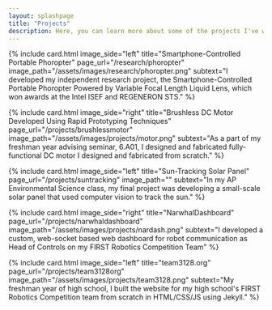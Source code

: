 ```yaml
---
layout: splashpage
title: "Projects"
description: Here, you can learn more about some of the projects I've worked on for engineering teams, classes, or just on my own.
---
```


{% include card.html image_side="left" title="Smartphone-Controlled Portable Phoropter" page_url="/research/phoropter" image_path="/assets/images/research/phoropter.png" subtext="I developed my independent research project, the Smartphone-Controlled Portable Phoropter Powered by Variable Focal Length Liquid Lens, which won awards at the Intel ISEF and REGENERON STS." %}

{% include card.html image_side="right" title="Brushless DC Motor Developed Using Rapid Prototyping Techniques" page_url="/projects/brushlessmotor" image_path="/assets/images/projects/motor.png" subtext="As a part of my freshman year advising seminar, 6.A01, I designed and fabricated fully-functional DC motor I designed and fabricated from scratch." %}

{% include card.html image_side="left" title="Sun-Tracking Solar Panel" page_url="/projects/suntracking" image_path="" subtext="In my AP Environmental Science class, my final project was developing a small-scale solar panel that used computer vision to track the sun." %}

{% include card.html image_side="right" title="NarwhalDashboard" page_url="/projects/narwhaldashboard" image_path="/assets/images/projects/nardash.png" subtext="I developed a custom, web-socket based web dashboard for robot communication as Head of Controls on my FIRST Robotics Competition Team" %}

{% include card.html image_side="left" title="team3128.org" page_url="/projects/team3128org" image_path="/assets/images/projects/team3128.png" subtext="My freshman year of high school, I built the website for my high school's FIRST Robotics Competition team from scratch in HTML/CSS/JS using Jekyll." %}